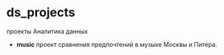 # ds_projects
проекты Аналитика данных
- **music** проект сравнения предпочтений в музыке Москвы и Питера.
